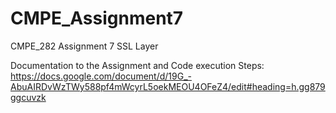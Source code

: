 # CMPE_Assignment7
CMPE_282 Assignment 7 SSL Layer

Documentation to the Assignment and Code execution Steps:
https://docs.google.com/document/d/19G_-AbuAIRDvWzTWy588pf4mWcyrL5oekMEOU4OFeZ4/edit#heading=h.gg879ggcuvzk
